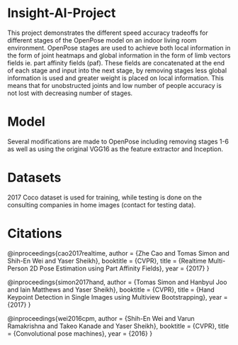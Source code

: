 # Insight-AI-Project
This project demonstrates the different speed accuracy tradeoffs for different stages of the OpenPose model on an indoor living room environment. OpenPose stages are used to achieve both local information in the form of joint heatmaps and global information in the form of limb vectors fields ie. part affinity fields (paf). These fields are concatenated at the end of each stage and input into the next stage, by removing stages less global information is used and greater weight is placed on local information. This means that for unobstructed joints and low number of people accuracy is not lost with decreasing number of stages.

# Model
Several modifications are made to OpenPose including removing stages 1-6 as well as using the original VGG16 as the feature extractor and Inception.

# Datasets
2017 Coco dataset is used for training, while testing is done on the consulting companies in home images (contact for testing data). 

# Citations
@inproceedings{cao2017realtime,
  author = {Zhe Cao and Tomas Simon and Shih-En Wei and Yaser Sheikh},
  booktitle = {CVPR},
  title = {Realtime Multi-Person 2D Pose Estimation using Part Affinity Fields},
  year = {2017}
}

@inproceedings{simon2017hand,
  author = {Tomas Simon and Hanbyul Joo and Iain Matthews and Yaser Sheikh},
  booktitle = {CVPR},
  title = {Hand Keypoint Detection in Single Images using Multiview Bootstrapping},
  year = {2017}
}

@inproceedings{wei2016cpm,
  author = {Shih-En Wei and Varun Ramakrishna and Takeo Kanade and Yaser Sheikh},
  booktitle = {CVPR},
  title = {Convolutional pose machines},
  year = {2016}
}
